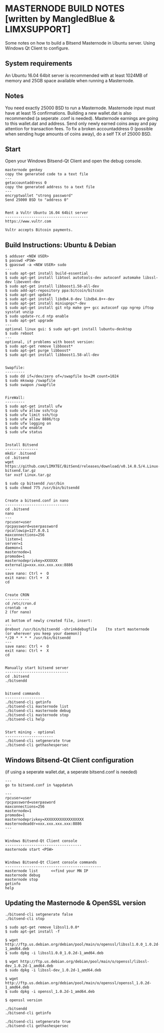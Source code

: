 MASTERNODE BUILD NOTES [written by MangledBlue & LIMXSUPPORT]
======================
Some notes on how to build a Bitsend Masternode in Ubuntu server. Using Windows Qt Client to configure.


System requirements
--------------------
An Ubuntu 16.04 64bit server is recommended with at least 1024MB 
of memory and 25GB space available when running a Masternode.


Notes
-----
You need exactly 25000 BSD to run a Masternode. Masternode input must have at least 15 confirmations.
Building a new wallet.dat is also recommended (a seperate .conf is needed). Masternode earnings are
going to this wallet.dat and address. Send only newly earned coins away and pay attention for transaction fees.
To fix a broken accountaddress 0 (possible when sending huge amounts of coins away), do a self TX of 25000 BSD.


Start
-----
Open your Windows Bitsend-Qt Client and open the debug console.

	masternode genkey
	copy the generated code to a text file
	---
	getaccountaddress 0
	copy the generated address to a text file
	---
	encryptwallet "strong password"
	Send 25000 BSD to "address 0"
	
	
	Rent a Vultr Ubuntu 16.04 64bit server
	--------------------------------------
	https://www.vultr.com
	
	Vultr accepts Bitcoin payments.
	


Build Instructions: Ubuntu & Debian
-----------------------------------

	$ adduser <NEW USER>
	$ passwd <PSW>
	$ gpasswd -a <NEW USER> sudo
	---
	$ sudo apt-get install build-essential
	$ sudo apt-get install libtool autotools-dev autoconf automake libssl-dev libevent-dev
	$ sudo apt-get install libboost1.58-all-dev
	$ sudo add-apt-repository ppa:bitcoin/bitcoin
	$ sudo apt-get update
	$ sudo apt-get install libdb4.8-dev libdb4.8++-dev
	$ sudo apt-get install miniupnpc*-dev
	$ sudo apt-get install git ntp make g++ gcc autoconf cpp ngrep iftop sysstat unzip
	$ sudo update-rc.d ntp enable
	$ sudo apt-get upgrade
	---
	optional linux gui: $ sudo apt-get install lubuntu-desktop
	$ sudo reboot
	---
	optional, if problems with boost version: 
	$ sudo apt-get remove libboost*
	$ sudo apt-get purge libboost*
	$ sudo apt-get install libboost1.58-all-dev


	Swapfile:
	---------
	$ sudo dd if=/dev/zero of=/swapfile bs=2M count=1024
	$ sudo mkswap /swapfile
	$ sudo swapon /swapfile

	
	FireWall:
	---------
	$ sudo apt-get install ufw
	$ sudo ufw allow ssh/tcp
	$ sudo ufw limit ssh/tcp
	$ sudo ufw allow 8886/tcp
	$ sudo ufw logging on
	$ sudo ufw enable
	$ sudo ufw status


	Install Bitsend
	---------------
	mkdir .bitsend
	cd .bitsend
	wget https://github.com/LIMXTEC/BitSend/releases/download/v0.14.0.5/4.Linux-bitsend.tar.gz
	tar xvzf Linux.tar.gz
	
	$ sudo cp bitsendd /usr/bin
	$ sudo chmod 775 /usr/bin/bitsendd

	
	Create a bitsend.conf in nano
	-----------------------------
	cd .bitsend
	nano
	---
	rpcuser=user
	rpcpassword=userpassword
	rpcallowip=127.0.0.1
	maxconnections=256
	listen=1
	server=1
	daemon=1
	masternode=1
	promode=1
	masternodeprivkey=XXXXXX
	externalip=xxx.xxx.xxx.xxx:8886
	---
	save nano: Ctrl +  O
	exit nano: Ctrl +  X
	cd


	Create CRON
	-----------
	cd /etc/cron.d
	crontab -e
	2 (for nano)
	
	at bottom of newly created file, insert:
	---
	@reboot /usr/bin/bitsendd -shrinkdebugfile    [to start masternode  (or wherever you keep your daemon)]
	*/20 * * * * /usr/bin/bitsendd
	---
	save nano: Ctrl +  O
	exit nano: Ctrl +  X
	cd
	
	
	Manually start bitsend server
	-----------------------------
	cd .bitsend
	./bitsendd	
	
	
	bitsend commands
	------------------
	./bitsend-cli getinfo
	./bitsend-cli masternode list
	./bitsend-cli masternode debug
	./bitsend-cli masternode stop
	./bitsend-cli help
	
	
	Start mining - optional
	----------------------
	./bitsend-cli setgenerate true
	./bitsend-cli gethashespersec
	

Windows Bitsend-Qt Client configuration 
-----------------------------------------
(if using a seperate wallet.dat, a seperate bitsend.conf is needed)

	---
	go to bitsend.conf in %appdata%
	
	---
	rpcuser=user
	rpcpassword=userpasword
	maxconnections=256
	masternode=1
	promode=1
	masternodeprivkey=XXXXXXXXXXXXXXXXXX
	masternodeaddr=xxx.xxx.xxx.xxx:8886
	---

	
	Windows Bitsend-Qt Client console
	-----------------------------------
	masternode start <PSW>

	
	Windows Bitsend-Qt Client console commands
	--------------------------------------------
	masternode list    	 <<find your MN IP
	masternode debug
	masternode stop
	getinfo
	help

	
Updating the Masternode & OpenSSL version
-----------------------------------------

	./bitsend-cli setgenerate false
	./bitsend-cli stop

	$ sudo apt-get remove libssl1.0.0*
	$ sudo apt-get install -f

	$ wget http://ftp.us.debian.org/debian/pool/main/o/openssl/libssl1.0.0_1.0.2d-1_amd64.deb
	$ sudo dpkg -i libssl1.0.0_1.0.2d-1_amd64.deb

	$ wget http://ftp.us.debian.org/debian/pool/main/o/openssl/libssl-dev_1.0.2d-1_amd64.deb
	$ sudo dpkg -i libssl-dev_1.0.2d-1_amd64.deb

	$ wget http://ftp.us.debian.org/debian/pool/main/o/openssl/openssl_1.0.2d-1_amd64.deb
	$ sudo dpkg -i openssl_1.0.2d-1_amd64.deb

	$ openssl version
	
	./bitsendd
	./bitsend-cli getinfo
	
	./bitsend-cli setgenerate true
	./bitsend-cli gethashespersec
